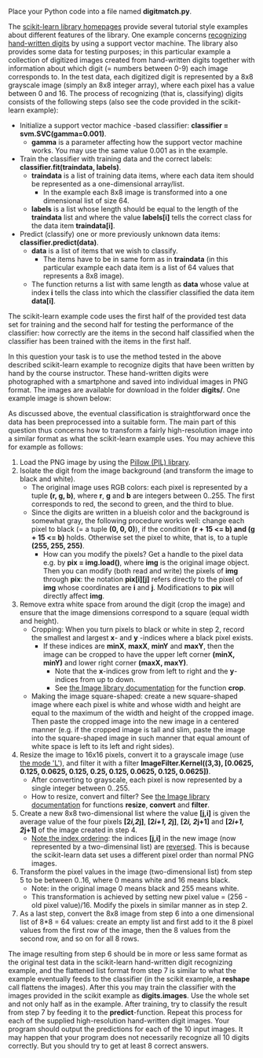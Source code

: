 Place your Python code into a file named **digitmatch.py**.

The [scikit-learn library homepages](http://scikit-learn.org/) provide several tutorial style examples about different features of the library. One example concerns [recognizing hand-written digits](http://scikit-learn.org/stable/auto_examples/classification/plot_digits_classification.html) by using a support vector machine. The library also provides some data for testing purposes; in this particular example a collection of digitized images created from hand-written digits together with information about which digit (= numbers between 0-9) each image corresponds to. In the test data, each digitized digit is represented by a 8x8 grayscale image (simply an 8x8 integer array), where each pixel has a value between 0 and 16\. The process of recognizing (that is, classifying) digits consists of the following steps (also see the code provided in the scikit-learn example):

*   Initialize a support vector machice -based classifier: **classifier = svm.SVC(gamma=0.001)**.
    *   **gamma** is a parameter affecting how the support vector machine works. You may use the same value 0.001 as in the example.
*   Train the classifier with training data and the correct labels: **classifier.fit(traindata, labels)**.
    *   **traindata** is a list of training data items, where each data item should be represented as a one-dimensional array/list.
        *   In the example each 8x8 image is transformed into a one dimensional list of size 64.
    *   **labels** is a list whose length should be equal to the length of the **traindata** list and where the value **labels[i]** tells the correct class for the data item **traindata[i]**.
*   Predict (classify) one or more previously unknown data items: **classifier.predict(data)**.
    *   **data** is a list of items that we wish to classify.
        *   The items have to be in same form as in **traindata** (in this particular example each data item is a list of 64 values that represents a 8x8 image).
    *   The function returns a list with same length as **data** whose value at index **i** tells the class into which the classifier classified the data item **data[i]**.

The scikit-learn example code uses the first half of the provided test data set for training and the second half for testing the performance of the classifier: how correctly are the items in the second half classified when the classifier has been trained with the items in the first half.

In this question your task is to use the method tested in the above described scikit-learn example to recognize digits that have been written by hand by the course instructor. These hand-written digits were photographed with a smartphone and saved into individual images in PNG format. The images are available for download in the folder **digits/**. One example image is shown below:

As discussed above, the eventual classification is straightforward once the data has been preprocessed into a suitable form. The main part of this question thus concerns how to transform a fairly high-resolution image into a similar format as what the scikit-learn example uses. You may achieve this for example as follows:

1.  Load the PNG image by using the [Pillow (PIL) library](http://pillow.readthedocs.io/en/3.4.x/index.html).
2.  Isolate the digit from the image background (and transform the image to black and white).
    *   The original image uses RGB colors: each pixel is represented by a tuple **(r, g, b)**, where **r**, **g** and **b** are integers between 0..255\. The first corresponds to red, the second to green, and the third to blue.
    *   Since the digits are written in a blueish color and the background is somewhat gray, the following procedure works well: change each pixel to black (= a tuple **(0, 0, 0)**), if the condition **(r + 15 <= b) and (g + 15 <= b)** holds. Otherwise set the pixel to white, that is, to a tuple **(255, 255, 255)**.
        *   How can you modify the pixels? Get a handle to the pixel data e.g. by **pix = img.load()**, where **img** is the original image object. Then you can modify (both read and write) the pixels of **img** through **pix**: the notation **pix[i][j]** refers directly to the pixel of **img** whose coordinates are **i** and **j**. Modifications to **pix** will directly affect **img**.
3.  Remove extra white space from around the digit (crop the image) and ensure that the image dimensions correspond to a square (equal width and height).
    *   Cropping: When you turn pixels to black or white in step 2, record the smallest and largest **x**- and **y** -indices where a black pixel exists.
        *   If these indices are **minX**, **maxX**, **minY** and **maxY**, then the image can be cropped to have the upper left corner **(minX, minY)** and lower right corner **(maxX, maxY)**.
            *   Note that the **x**-indices grow from left to right and the **y**-indices from up to down.
            *   See [the Image library documentation](http://pillow.readthedocs.io/en/3.4.x/reference/Image.html) for the function **crop**.
    *   Making the image square-shaped: create a new square-shaped image where each pixel is white and whose width and height are equal to the maximum of the width and height of the cropped image. Then paste the cropped image into the new image in a centered manner (e.g. if the cropped image is tall and slim, paste the image into the square-shaped image in such manner that equal amount of white space is left to its left and right sides).
4.  Resize the image to 16x16 pixels, convert it to a grayscale image (use [the mode 'L'](http://pillow.readthedocs.io/en/3.4.x/handbook/concepts.html#concept-modes)), and filter it with a filter **ImageFilter.Kernel((3,3), [0.0625, 0.125, 0.0625, 0.125, 0.25, 0.125, 0.0625, 0.125, 0.0625])**.
    *   After converting to grayscale, each pixel is now represented by a single integer between 0..255.
    *   How to resize, convert and filter? See [the Image library documentation](http://pillow.readthedocs.io/en/3.4.x/reference/Image.html) for functions **resize**, **convert** and **filter**.
5.  Create a new 8x8 two-dimensional list where the value **[j,i]** is given the average value of the four pixels **[2*i,2*j]**, **[2*i+1, 2*j]**, **[2*i, 2*j+1]** and **[2*i+1, 2*j+1]** of the image created in step 4.
    *   <span style="text-decoration: underline;">Note the index ordering</span>: the indices **[j,i]** in the new image (now represented by a two-dimensinal list) are <span style="text-decoration: underline;">reversed</span>. This is because the scikit-learn data set uses a different pixel order than normal PNG images.
6.  Transform the pixel values in the image (two-dimensional list) from step 5 to be between 0..16, where 0 means white and 16 means black.
    *   Note: in the original image 0 means black and 255 means white.
    *   This transformation is achieved by setting new pixel value = (256 - old pixel value)/16\. Modify the pixels in similar manner as in step 2.
7.  As a last step, convert the 8x8 image from step 6 into a one dimensional list of 8*8 = 64 values: create an empty list and first add to it the 8 pixel values from the first row of the image, then the 8 values from the second row, and so on for all 8 rows.

The image resulting from step 6 should be in more or less same format as the original test data in the scikit-learn hand-written digit recognizing example, and the flattened list format from step 7 is similar to what the example eventually feeds to the classifier (in the scikit example, a **reshape** call flattens the images). After this you may train the classifier with the images provided in the scikit example as **digits.images**. Use the whole set and not only half as in the example. After training, try to classify the result from step 7 by feeding it to the **predict**-function. Repeat this process for each of the supplied high-resolution hand-written digit images. Your program should output the predictions for each of the 10 input images. It may happen that your program does not necessarily recognize all 10 digits correctly. But you should try to get at least 8 correct answers.